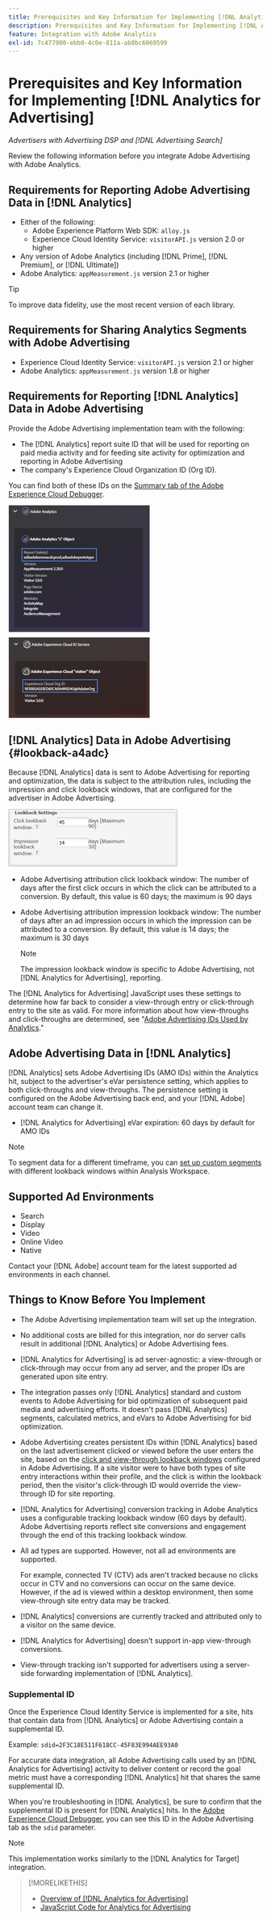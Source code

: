 ```yaml
---
title: Prerequisites and Key Information for Implementing [!DNL Analytics for Advertising]
description: Prerequisites and Key Information for Implementing [!DNL Analytics for Advertising]
feature: Integration with Adobe Analytics
exl-id: 7c477900-ebb0-4c0e-811a-ab8bc6069599
---
```

# Prerequisites and Key Information for Implementing [!DNL Analytics for Advertising]

*Advertisers with Advertising DSP and [!DNL Advertising Search]*

Review the following information before you integrate Adobe Advertising with Adobe Analytics.

## Requirements for Reporting Adobe Advertising Data in [!DNL Analytics]

* Either of the following:
  * Adobe Experience Platform Web SDK: `alloy.js`
  * Experience Cloud Identity Service: `visitorAPI.js` version 2.0 or higher
* Any version of Adobe Analytics (including [!DNL Prime], [!DNL Premium], or [!DNL Ultimate])
* Adobe Analytics: `appMeasurement.js` version 2.1 or higher

>[!TIP]
>
>To improve data fidelity, use the most recent version of each library.

## Requirements for Sharing Analytics Segments with Adobe Advertising

* Experience Cloud Identity Service: `visitorAPI.js` version 2.1 or higher
* Adobe Analytics: `appMeasurement.js` version 1.8 or higher

## Requirements for Reporting [!DNL Analytics] Data in Adobe Advertising

Provide the Adobe Advertising implementation team with the following:

* The [!DNL Analytics] report suite ID that will be used for reporting on paid media activity and for feeding site activity for optimization and reporting in Adobe Advertising
* The company's Experience Cloud Organization ID (Org ID).

You can find both of these IDs on the [Summary tab of the Adobe Experience Cloud Debugger](https://experienceleague.adobe.com/docs/debugger/using-v2/summary.html).

![Experience Cloud Debugger Summary screen](/help/integrations/assets/a4adc-debugger-summary.png)

## [!DNL Analytics] Data in Adobe Advertising {#lookback-a4adc}

Because [!DNL Analytics] data is sent to Adobe Advertising for reporting and optimization, the data is subject to the attribution rules, including the impression and click lookback windows, that are configured for the advertiser in Adobe Advertising.

![advertiser-level lookback window settings in Adobe Advertising](/help/integrations/assets/a4adc-lookbacks.png)

* Adobe Advertising attribution click lookback window: The number of days after the first click occurs in which the click can be attributed to a conversion. By default, this value is 60 days; the maximum is 90 days  
* Adobe Advertising attribution impression lookback window: The number of days after an ad impression occurs in which the impression can be attributed to a conversion. By default, this value is 14 days; the maximum is 30 days

    >[!NOTE]
    >
    > The impression lookback window is specific to Adobe Advertising, not [!DNL Analytics for Advertising], reporting.

The [!DNL Analytics for Advertising] JavaScript uses these settings to determine how far back to consider a view-through entry or click-through entry to the site as valid. For more information about how view-throughs and click-throughs are determined, see "[Adobe Advertising IDs Used by Analytics](ids.md)."

## Adobe Advertising Data in [!DNL Analytics]

[!DNL Analytics] sets Adobe Advertising IDs (AMO IDs) within the Analytics hit, subject to the advertiser's eVar persistence setting, which applies to both click-throughs and view-throughs. The persistence setting is configured on the Adobe Advertising back end, and your [!DNL Adobe] account team can change it.

* [!DNL Analytics for Advertising] eVar expiration: 60 days by default for AMO IDs

>[!NOTE]
>
>To segment data for a different timeframe, you can [set up custom segments](https://experienceleague.adobe.com/docs/analytics/components/segmentation/segmentation-workflow/seg-build.html) with different lookback windows within Analysis Workspace.

## Supported Ad Environments

* Search
* Display
* Video
* Online Video
* Native

Contact your [!DNL Adobe] account team for the latest supported ad environments in each channel.  

## Things to Know Before You Implement

* The Adobe Advertising implementation team will set up the integration.

* No additional costs are billed for this integration, nor do server calls result in additional [!DNL Analytics] or Adobe Advertising fees.

* [!DNL Analytics for Advertising] is ad server-agnostic: a view-through or click-through may occur from any ad server, and the proper IDs are generated upon site entry.

* The integration passes only [!DNL Analytics] standard and custom events to Adobe Advertising for bid optimization of subsequent paid media and advertising efforts. It doesn't pass [!DNL Analytics] segments, calculated metrics, and eVars to Adobe Advertising for bid optimization.

* Adobe Advertising creates persistent IDs within [!DNL Analytics] based on the last advertisement clicked or viewed before the user enters the site, based on the [click and view-through lookback windows](#lookback-a4adc) configured in Adobe Advertising. If a site visitor were to have both types of site entry interactions within their profile, and the click is within the lookback period, then the visitor's click-through ID would override the view-through ID for site reporting.

* [!DNL Analytics for Advertising] conversion tracking in Adobe Analytics uses a configurable tracking lookback window (60 days by default). Adobe Advertising reports reflect site conversions and engagement through the end of this tracking lookback window.

* All ad types are supported. However, not all ad environments are supported.

    For example, connected TV (CTV) ads aren't tracked because no clicks occur in CTV and no conversions can occur on the same device. However, if the ad is viewed within a desktop environment, then some view-through site entry data may be tracked.

* [!DNL Analytics] conversions are currently tracked and attributed only to a visitor on the same device.

* [!DNL Analytics for Advertising] doesn't support in-app view-through conversions.

* View-through tracking isn't supported for advertisers using a server-side forwarding implementation of [!DNL Analytics].

### Supplemental ID

Once the Experience Cloud Identity Service is implemented for a site, hits that contain data from [!DNL Analytics] or Adobe Advertising contain a supplemental ID.

Example: `sdid=2F3C18E511F618CC-45F83E994AEE93A0`

For accurate data integration, all Adobe Advertising calls used by an [!DNL Analytics for Advertising] activity to deliver content or record the goal metric must have a corresponding [!DNL Analytics] hit that shares the same supplemental ID.

When you're troubleshooting in [!DNL Analytics], be sure to confirm that the supplemental ID is present for [!DNL Analytics] hits. In the [Adobe Experience Cloud Debugger](https://experienceleague.adobe.com/docs/debugger/using-v2/summary.html), you can see this ID in the Adobe Advertising tab as the `sdid` parameter.

>[!NOTE]
>
> This implementation works similarly to the [!DNL Analytics for Target] integration.

>[!MORELIKETHIS]
>
>* [Overview of [!DNL Analytics for Advertising]](overview.md)
>* [JavaScript Code for Analytics for Advertising](/help/integrations/analytics/javascript.md)

